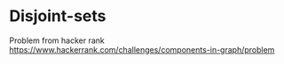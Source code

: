 # Disjoint-sets
Problem from hacker rank https://www.hackerrank.com/challenges/components-in-graph/problem
